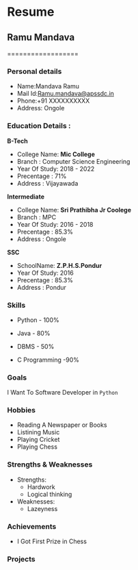 # Resume

## Ramu Mandava
==================

### Personal details

- Name:Mandava Ramu<br>
- Mail Id:Ramu.mandava@apssdc.in<br>
- Phone:+91 XXXXXXXXXX <br>
- Address: Ongole <br>
### Education Details :

**B-Tech**

- College Name: __Mic College__<br>
- Branch : Computer Science Engineering<br>
- Year Of Study: 2018 - 2022<br>
- Precentage : 71%<br>
- Address : Vijayawada<br>

**Intermediate**
- College Name: __Sri Prathibha Jr Coolege__<br>
- Branch : MPC<br>
- Year Of Study: 2016 - 2018<br>
- Precentage : 85.3%<br>
- Address : Ongole<br>

**SSC**
- SchoolName: __Z.P.H.S.Pondur__<br>
- Year Of Study: 2016<br>
- Precentage : 85.3%<br>
- Address : Pondur<br>

### **Skills**

- Python - 100%

- Java - 80%

- DBMS - 50%

- C Programming -90%

### **Goals**

I Want To Software Developer in `Python`

### **Hobbies**

- Reading A Newspaper or Books<br>
- Listining Music<br>
- Playing Cricket<br>
- Playing Chess<br>

### **Strengths & Weaknesses**
- Strengths:
  - Hardwork
  - Logical thinking
- Weaknesses:
  - Lazeyness
 
### **Achievements**
 
 - I Got First Prize in Chess 
 
###  **Projects**
 
 
 
